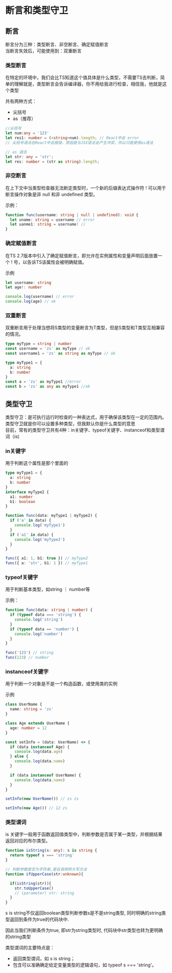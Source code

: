 # 断言和类型守卫

## 断言
断言分为三种：类型断言、非空断言、确定赋值断言 <br/>
当断言失效后，可能使用到：双重断言

### 类型断言

在特定的环境中，我们会比TS知道这个值具体是什么类型，不需要TS去判断，简单的理解就是，类型断言会告诉编译器，你不用给我进行检查，相信我，他就是这个类型

共有两种方式：

+ 尖括号
+ as（推荐）

```ts
//尖括号
let num:any = '123'
let res1: number = (<string>num).length; // React中会 error
// 尖括号语法在React中会报错，原因是与JSX语法会产生冲突，所以只能使用as语法

// as 语法
let str: any = 'str';
let res: number = (str as string).length;
```


### 非空断言
在上下文中当类型检查器无法断定类型时，一个新的后缀表达式操作符 ! 可以用于断言操作对象是非 null 和非 undefined 类型。

示例：
```ts
function func(username: string | null | undefined): void {
  let uname: string = username // error
  let uanme1: string = username! //
}
```

### 确定赋值断言

在TS 2.7版本中引入了确定赋值断言，即允许在实例属性和变量声明后面放置一个 ! 号，以告诉TS该属性会被明确赋值。

示例
```ts
let username: string
let age!: number

console.log(username) // error
console.log(age) // ok
```
### 双重断言

双重断言用于处理当想将S类型的变量断言为T类型，但是S类型和T类型互相兼容的情况。
```ts
type myType = string | number
const username = 'zs' as myType // ok
const username1 = 'zs' as string as myType // ok

type myType1 = {
  a: string
  b: number
}
const a = 'zs' as myType1 //error
const b = 'zs' as any as myType1 //ok
```

## 类型守卫

类型守卫：是可执行运行时检查的一种表达式，用于确保该类型在一定的范围内。<br/>
类型守卫就是你可以设置多种类型，但我默认你是什么类型的意思<br/>
目前，常有的类型守卫共有4种：in关键字、typeof关键字、instanceof和类型谓词（is)<br/>

### in关键字
用于判断这个属性是那个里面的
```ts 
type myType1 = {
  a: string
  b: number
}
interface myType2 {
  a1: number
  b1: boolean
}

function func(data: myType1 | myType2) {
  if ('a' in data) {
    console.log('myType1')
  }
  if ('a1' in data) {
    console.log('myType2')
  }
}

func({ a1: 1, b1: true }) // myType2
func({ a: 'str', b1: 1 }) // myType1
```

### typeof关键字
用于判断基本类型，如string ｜ number等

示例：
```ts
function func(data: string | number) {
  if (typeof data === 'string') {
    console.log('string')
  }
  if (typeof data == 'number') {
    console.log('number')
  }
}

func('123') // string
func(123) // number
```

### instanceof关键字

用于判断一个对象是不是一个构造函数，或使用类的实例

示例
```ts
class UserName {
  name: string = 'zs'
}

class Age extends UserName {
  age: number = 12
}

const setInfo = (data: UserName) => {
  if (data instanceof Age) {
    console.log(data.age)
  } else {
    console.log(data.name)
  }

  if (data instanceof UserName) {
    console.log(data.name)
  }
}

setInfo(new UserName()) // zs zs

setInfo(new Age()) // 12 zs

```


### 类型谓词

is 关键字一般用于函数返回值类型中，判断参数是否属于某一类型，并根据结果返回对应的布尔类型。
```ts
function isString(s: any): s is string {
  return typeof s === 'string'
}

// 判断参数是否为字符串,是在调用转大写方法
function ifUpperCase(str:unknown){

  if(isString(str)){
    str.toUpperCase()
    // (parameter) str: string
  }
}
```


s is string不仅返回boolean类型判断参数s是不是string类型, 同时明确的string类型返回到条件为true的代码块中.

因此当我们判断条件为true, 即str为string类型时, 代码块中str类型也转为更明确的string类型

类型谓词的主要特点是：

+ 返回类型谓词，如 s is string；
+ 包含可以准确确定给定变量类型的逻辑语句，如 typeof s === 'string'。